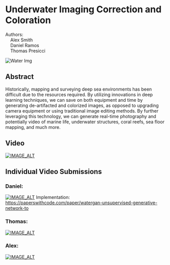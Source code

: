 # Underwater Imaging Correction and Coloration
Authors: <br>
&nbsp;&nbsp;&nbsp;  Alex Smith<br>
&nbsp;&nbsp;&nbsp;  Daniel Ramos<br>
&nbsp;&nbsp;&nbsp;  Thomas Presicci<br>

<img src="https://i.insider.com/5dd69e19fd9db23c606b0e92?width=700" alt="Water Img"/>

## Abstract
Historically, mapping and surveying deep sea environments has been difficult due to the resources required. By utilizing innovations in deep learning techniques, we can save on both equipment and time by generating de-artifacted and colorized images, as opposed to upgrading camera equipment or using traditional image editing methods. By further leveraging this technology, we can generate real-time photography and potentially video of marine life, underwater structures, coral reefs, sea floor mapping, and much more.

## Video
[![IMAGE_ALT](https://img.youtube.com/vi/cHXUSpZdsEo/0.jpg)](https://www.youtube.com/watch?v=cHXUSpZdsEo)

## Individual Video Submissions
### Daniel:
[![IMAGE_ALT](https://img.youtube.com/vi/cHXUSpZdsEo/0.jpg)](https://www.youtube.com/watch?v=cHXUSpZdsEo)
Implementation: https://paperswithcode.com/paper/watergan-unsupervised-generative-network-to
### Thomas:
[![IMAGE_ALT](https://img.youtube.com/vi/cHXUSpZdsEo/0.jpg)](https://www.youtube.com/watch?v=cHXUSpZdsEo)

### Alex:
[![IMAGE_ALT](https://img.youtube.com/vi/cHXUSpZdsEo/0.jpg)](https://www.youtube.com/watch?v=cHXUSpZdsEo)
